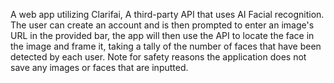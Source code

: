 A web app utilizing Clarifai, A third-party API that uses AI Facial recognition. The user can create an account and is then prompted to enter an image's URL in the provided bar, the app will then use the API to locate the face in the image and frame it, taking a tally of the number of faces that have been detected by each user. Note for safety reasons the application does not save any images or faces that are inputted.

